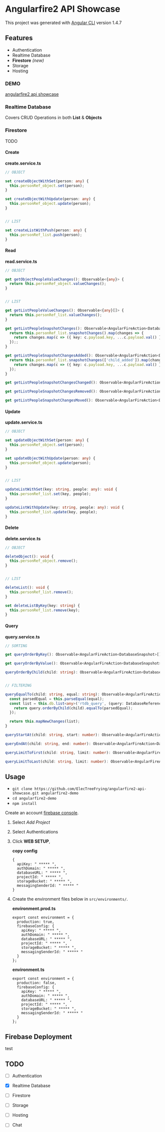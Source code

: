 # Angularfire2 API Showcase

This project was generated with [Angular CLI](https://github.com/angular/angular-cli) version 1.4.7

## Features

*   Authentication
*   Realtime Database
*   **Firestore** _(new)_
*   Storage
*   Hosting

### DEMO

[angularfire2 api showcase][1-link]

### Realtime Database

Covers CRUD Operations in both **List** & **Objects**

### Firestore

TODO

#### Create

**create.service.ts**

```ts
// OBJECT

set createObjectWithSet(person: any) {
  this.personRef_object.set(person);
}

set createObjectWithUpdate(person: any) {
  this.personRef_object.update(person);
}


// LIST

set createListWithPush(person: any) {
  this.personRef_list.push(person);
}
```


#### Read

**read.service.ts**

```ts
// OBJECT

get getObjectPeopleValueChanges(): Observable<{any}> {
  return this.personRef_object.valueChanges();
}


// LIST

get getListPeopleValueChanges(): Observable<{any}[]> {
  return this.personRef_list.valueChanges();
}

get getListPeopleSnapshotChanges(): Observable<AngularFireAction<DatabaseSnapshot>[]> {
  return this.personRef_list.snapshotChanges().map(changes => {
    return changes.map(c => ({ key: c.payload.key, ...c.payload.val() }));
  });;
}

get getListPeopleSnapshotChangesAdded(): Observable<AngularFireAction<DatabaseSnapshot>[]> {
  return this.personRef_list.snapshotChanges(['child_added']).map(changes => {
    return changes.map(c => ({ key: c.payload.key, ...c.payload.val() }));
  });
}

get getListPeopleSnapshotChangesChanged(): Observable<AngularFireAction<DatabaseSnapshot>[]> { ... }

get getListPeopleSnapshotChangesRemoved(): Observable<AngularFireAction<DatabaseSnapshot>[]> { ... }

get getListPeopleSnapshotChangesMoved(): Observable<AngularFireAction<DatabaseSnapshot>[]> { ... }

```

#### Update

**update.service.ts**

```ts
// OBJECT

set updateObjectWithSet(person: any) {
  this.personRef_object.set(person);
}

set updateObjectWithUpdate(person: any) {
  this.personRef_object.update(person);
}


// LIST

updateListWithSet(key: string, people: any): void {
  this.personRef_list.set(key, people);
}

updateListWithUpdate(key: string, people: any): void {
  this.personRef_list.update(key, people);
}
```

#### Delete

**delete.service.ts**

```ts
// OBJECT

deleteObject(): void {
  this.personRef_object.remove();
}


// LIST

deleteList(): void {
  this.personRef_list.remove();
}

set deleteListByKey(key: string) {
  this.personRef_list.remove(key);
}
```


#### Query

**query.service.ts**

```ts
// SORTING

get queryOrderByKey(): Observable<AngularFireAction<DatabaseSnapshot>[]> { ... }

get queryOrderByValue(): Observable<AngularFireAction<DatabaseSnapshot>[]> { ... }

queryOrderByChild(child: string): Observable<AngularFireAction<DatabaseSnapshot>[]> { ... }


// FILTERING

queryEqualTo(child: string, equal: string): Observable<AngularFireAction<DatabaseSnapshot>[]> {
  const parsedEqual = this.parseEqual(equal);
  const list = this.db.list<any>('rtdb_query', (query: DatabaseReference) => {
    return query.orderByChild(child).equalTo(parsedEqual);
  });

  return this.mapNewChanges(list);
}

queryStartAt(child: string, start: number): Observable<AngularFireAction<DatabaseSnapshot>[]> { ... }

queryEndAt(child: string, end: number): Observable<AngularFireAction<DatabaseSnapshot>[]> { ... }

queryLimitToFirst(child: string, limit: number): Observable<AngularFireAction<DatabaseSnapshot>[]> { ... }

queryLimitToLast(child: string, limit: number): Observable<AngularFireAction<DatabaseSnapshot>[]> { ... }
```


## Usage

*   `git clone https://github.com/ElecTreeFrying/angularfire2-api-showcase.git angularfire2-demo`
*   `cd angularfire2-demo`
*   `npm install`

Create an account [firebase console][2-link].

1.  Select _Add Project_
2.  Select Authentications
3.  Click **WEB SETUP**,

    **copy config**
    ```
    {
      apiKey: " ***** ",
      authDomain: " ***** ",
      databaseURL: " ***** ",
      projectId: " ***** ",
      storageBucket: " ***** ",
      messagingSenderId: " ***** "
    }
    ```
1.  Create the environment files below in `src/environments/`.

    **environment.prod.ts**

    ```
    export const environment = {
      production: true,
      firebaseConfig: {
        apiKey: " ***** ",
        authDomain: " ***** ",
        databaseURL: " ***** ",
        projectId: " ***** ",
        storageBucket: " ***** ",
        messagingSenderId: " ***** "
      }
    };

    ```

    **environment.ts**

    ```
    export const environment = {
      production: false,
      firebaseConfig: {
        apiKey: " ***** ",
        authDomain: " ***** ",
        databaseURL: " ***** ",
        projectId: " ***** ",
        storageBucket: " ***** ",
        messagingSenderId: " ***** "
      }
    };

    ```


## Firebase Deployment

test


## TODO

*   [ ] Authentication
*   [x] Realtime Database
*   [ ] Firestore
*   [ ] Storage
*   [ ] Hosting
*   [ ] Chat



[1-link]: https://workshop-demo-65669.firebaseapp.com
[2-link]: https://console.firebase.google.com
